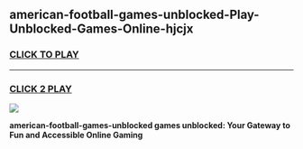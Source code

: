 
## american-football-games-unblocked-Play-Unblocked-Games-Online-hjcjx
<h3>
<a href="https://premium76.site?title=american-football-games-unblocked&ref=24A">CLICK TO PLAY</a></h3>
<hr>

<h3>
<a href="https://premium76.site?title=american-football-games-unblocked&ref=24A">CLICK 2 PLAY</a>
  
</h3>

<a href="https://premium76.site?title=american-football-games-unblocked&ref=24A"><img src="https://clearcache.store/games.png"></a>


**american-football-games-unblocked games unblocked: Your Gateway to Fun and Accessible Online Gaming**

